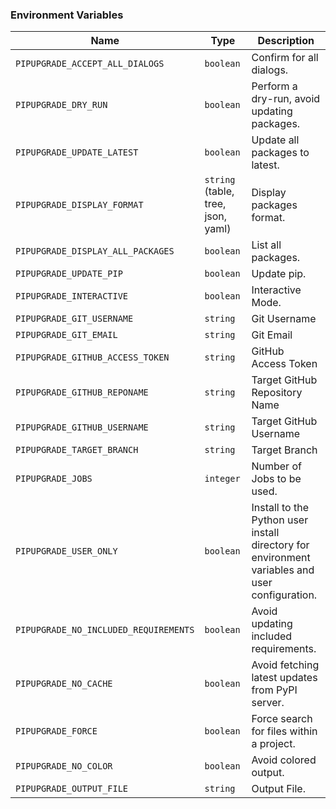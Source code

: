 ### Environment Variables

| Name                                  | Type                                  | Description |
|---------------------------------------|---------------------------------------|-------------|
| `PIPUPGRADE_ACCEPT_ALL_DIALOGS`       | `boolean`                             | Confirm for all dialogs.
| `PIPUPGRADE_DRY_RUN`                  | `boolean`                             | Perform a dry-run, avoid updating packages.
| `PIPUPGRADE_UPDATE_LATEST`            | `boolean`                             | Update all packages to latest.
| `PIPUPGRADE_DISPLAY_FORMAT`           | `string` (table, tree, json, yaml)    | Display packages format.
| `PIPUPGRADE_DISPLAY_ALL_PACKAGES`     | `boolean`                             | List all packages.
| `PIPUPGRADE_UPDATE_PIP`               | `boolean`                             | Update pip. 
| `PIPUPGRADE_INTERACTIVE`              | `boolean`                             | Interactive Mode.
| `PIPUPGRADE_GIT_USERNAME`             | `string`                              | Git Username
| `PIPUPGRADE_GIT_EMAIL`                | `string`                              | Git Email
| `PIPUPGRADE_GITHUB_ACCESS_TOKEN`      | `string`                              | GitHub Access Token
| `PIPUPGRADE_GITHUB_REPONAME`          | `string`                              | Target GitHub Repository Name
| `PIPUPGRADE_GITHUB_USERNAME`          | `string`                              | Target GitHub Username
| `PIPUPGRADE_TARGET_BRANCH`            | `string`                              | Target Branch
| `PIPUPGRADE_JOBS`                     | `integer`                             | Number of Jobs to be used.
| `PIPUPGRADE_USER_ONLY`                | `boolean`                             | Install to the Python user install directory for environment variables and user configuration.
| `PIPUPGRADE_NO_INCLUDED_REQUIREMENTS` | `boolean`                             | Avoid updating included requirements.
| `PIPUPGRADE_NO_CACHE`                 | `boolean`                             | Avoid fetching latest updates from PyPI server.
| `PIPUPGRADE_FORCE`                    | `boolean`                             | Force search for files within a project.
| `PIPUPGRADE_NO_COLOR`                 | `boolean`                             | Avoid colored output.
| `PIPUPGRADE_OUTPUT_FILE`              | `string`                              | Output File.